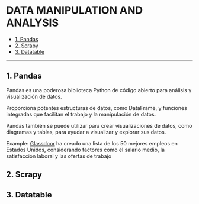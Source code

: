 # DATA MANIPULATION AND ANALYSIS

<!--TOC-->

- [1. Pandas](#1-pandas)
- [2. Scrapy](#2-scrapy)
- [3. Datatable](#3-datatable)

<!--TOC-->

---

## 1. Pandas

Pandas es una poderosa biblioteca Python de código abierto para análisis y visualización de datos. 

Proporciona potentes estructuras de datos, como DataFrame, y funciones integradas que facilitan el trabajo y la manipulación de datos.

Pandas también se puede utilizar para crear visualizaciones de datos, como diagramas y tablas, para ayudar a visualizar y explorar sus datos.

Example: [Glassdoor](https://www.glassdoor.com/Award/index.htm) ha creado una lista de los 50 mejores empleos en Estados Unidos, considerando factores como el salario medio, la satisfacción laboral y las ofertas de trabajo

## 2. Scrapy

## 3. Datatable

